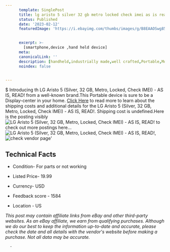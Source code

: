 ```yaml
---
      template: SinglePost
      title: lg aristo 5 silver 32 gb metro locked check imei as is read 
      status: Published
      date: '2023-02-12'
      featuredImage: 'https://i.ebayimg.com/thumbs/images/g/B8EAAOSwg85j5~8G/s-l225.jpg'
       

      excerpt: >-
        [smartphone,device ,hand held device]
      meta:
      canonicalLink: ''
      description: [handheld,industrially made,well crafted,Portable,Mobile,Compact,Convenient,Lightweight,Maneuverable,Man-portable,Miniature,Carriable,Hand-held,Light,Holdable,Transportable,Mobile device,Pocket-sized,On-the-go,Wireless,Cordless,Compact size,Convenient size, smartphone,device ,hand held device]
      noindex: false
      

---
```

$
      Introducing th LG Aristo 5 (Silver, 32 GB, Metro, Locked, Check IMEI) - AS IS, READ! from a well-known brand.This Portable device  is sure to be a Display-center in your home. [Click Here](https://www.ebay.com/itm/255974776504?hash=item3b99491eb8%3Ag%3AB8EAAOSwg85j5%7E8G&mkevt=1&mkcid=1&mkrid=711-53200-19255-0&campid=%253CePNCampaignId%253E&customid=%253CreferenceId%253E&toolid=10049) to read more to learn about the shipping costs and additional details for the LG Aristo 5 (Silver, 32 GB, Metro, Locked, Check IMEI) - AS IS, READ!. Shipping cost is undefined.Here is the posting visibly ![LG Aristo 5 (Silver, 32 GB, Metro, Locked, Check IMEI) - AS IS, READ!](https://i.ebayimg.com/thumbs/images/g/B8EAAOSwg85j5~8G/s-l225.jpg) to check out more postings here... ![LG Aristo 5 (Silver, 32 GB, Metro, Locked, Check IMEI) - AS IS, READ!](https://i.ebayimg.com/images/g/B8EAAOSwg85j5~8G/s-l1600.jpg), ![check vendor page](https://origin-galleryplus.ebayimg.com/ws/web/255974776504_2_0_1/225x225.jpg,https://origin-galleryplus.ebayimg.com/ws/web/255974776504_3_0_1/225x225.jpg,https://origin-galleryplus.ebayimg.com/ws/web/255974776504_4_0_1/225x225.jpg,https://origin-galleryplus.ebayimg.com/ws/web/255974776504_5_0_1/225x225.jpg,https://origin-galleryplus.ebayimg.com/ws/web/255974776504_6_0_1/225x225.jpg,https://origin-galleryplus.ebayimg.com/ws/web/255974776504_7_0_1/225x225.jpg)'

      

 ## Technical Facts 



     
      

 - Condition- For parts or not working 


      

 - Listed Price- 19.99 


      

 - Currency- USD 


      

 - Feedback score - 1584 


      

 - Location - US 


      
      

 *_This post may contain affiliate links from eBay and other third-party websites. As an eBay affiliate, we earn from qualifying purchases. Although we do our best to keep the information up-to-date and accurate, please check the date and all details with the vendor's website before making a purchase. Not all data may be accurate._*




      -
